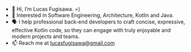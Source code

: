 - 👋 Hi, I’m Lucas Fugisawa. =)
- 👀 Interested in Software Engineering, Architecture, Kotlin and Java.
- 🗣️ I help professional back-end developers to craft concise, expressive, effective Kotlin code, so they can engage with truly enjoyable and modern projects and teams.
- 📫 Reach me at lucasfugisawa@gmail.com
